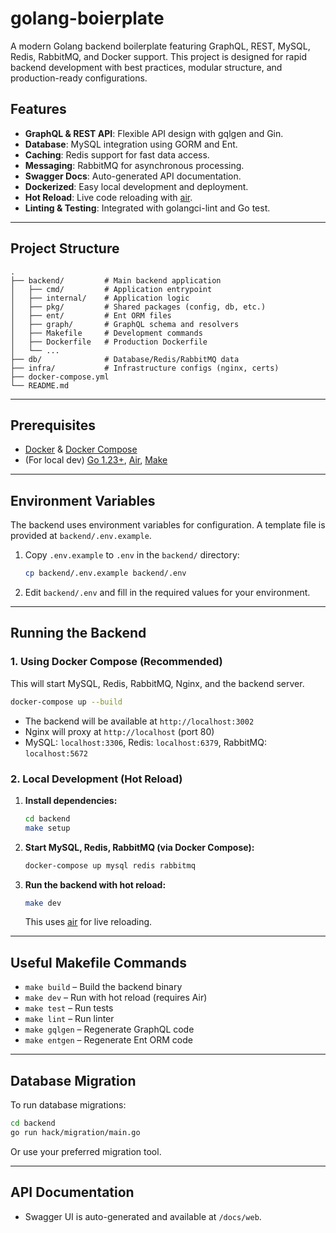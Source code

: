 # golang-boierplate

A modern Golang backend boilerplate featuring GraphQL, REST, MySQL, Redis, RabbitMQ, and Docker support. This project is designed for rapid backend development with best practices, modular structure, and production-ready configurations.

## Features

- **GraphQL & REST API**: Flexible API design with gqlgen and Gin.
- **Database**: MySQL integration using GORM and Ent.
- **Caching**: Redis support for fast data access.
- **Messaging**: RabbitMQ for asynchronous processing.
- **Swagger Docs**: Auto-generated API documentation.
- **Dockerized**: Easy local development and deployment.
- **Hot Reload**: Live code reloading with [air](https://github.com/cosmtrek/air).
- **Linting & Testing**: Integrated with golangci-lint and Go test.

---

## Project Structure

```
.
├── backend/         # Main backend application
│   ├── cmd/         # Application entrypoint
│   ├── internal/    # Application logic
│   ├── pkg/         # Shared packages (config, db, etc.)
│   ├── ent/         # Ent ORM files
│   ├── graph/       # GraphQL schema and resolvers
│   ├── Makefile     # Development commands
│   ├── Dockerfile   # Production Dockerfile
│   └── ...
├── db/              # Database/Redis/RabbitMQ data
├── infra/           # Infrastructure configs (nginx, certs)
├── docker-compose.yml
└── README.md
```

---

## Prerequisites

- [Docker](https://www.docker.com/) & [Docker Compose](https://docs.docker.com/compose/)
- (For local dev) [Go 1.23+](https://golang.org/dl/), [Air](https://github.com/cosmtrek/air), [Make](https://www.gnu.org/software/make/)

---

## Environment Variables

The backend uses environment variables for configuration. A template file is provided at `backend/.env.example`.

1. Copy `.env.example` to `.env` in the `backend/` directory:

   ```sh
   cp backend/.env.example backend/.env
   ```

2. Edit `backend/.env` and fill in the required values for your environment.

---

## Running the Backend

### 1. Using Docker Compose (Recommended)

This will start MySQL, Redis, RabbitMQ, Nginx, and the backend server.

```sh
docker-compose up --build
```

- The backend will be available at `http://localhost:3002`
- Nginx will proxy at `http://localhost` (port 80)
- MySQL: `localhost:3306`, Redis: `localhost:6379`, RabbitMQ: `localhost:5672`

### 2. Local Development (Hot Reload)

1. **Install dependencies:**

   ```sh
   cd backend
   make setup
   ```

2. **Start MySQL, Redis, RabbitMQ (via Docker Compose):**

   ```sh
   docker-compose up mysql redis rabbitmq
   ```

3. **Run the backend with hot reload:**

   ```sh
   make dev
   ```

   This uses [air](https://github.com/cosmtrek/air) for live reloading.

---

## Useful Makefile Commands

- `make build` – Build the backend binary
- `make dev` – Run with hot reload (requires Air)
- `make test` – Run tests
- `make lint` – Run linter
- `make gqlgen` – Regenerate GraphQL code
- `make entgen` – Regenerate Ent ORM code

---

## Database Migration

To run database migrations:

```sh
cd backend
go run hack/migration/main.go
```

Or use your preferred migration tool.

---

## API Documentation

- Swagger UI is auto-generated and available at `/docs/web`.

